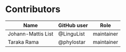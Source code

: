 # Contributors

Name               | GitHub user | Role
---                | ---         | ---
Johann-Mattis List | @LinguList  | maintainer
Taraka Rama | @phylostar | maintainer
